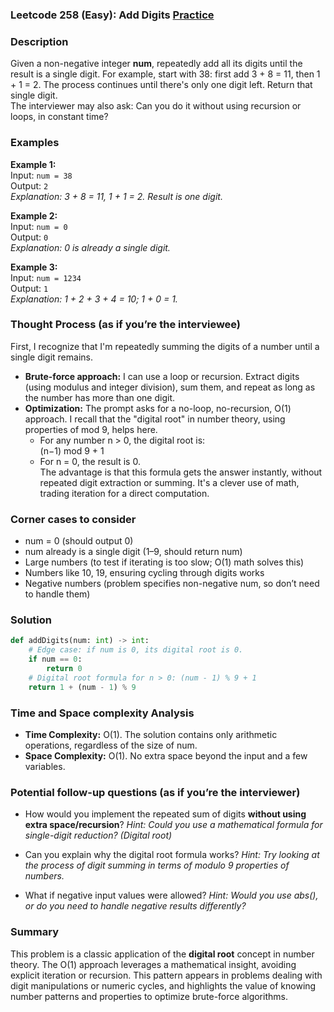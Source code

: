 ### Leetcode 258 (Easy): Add Digits [Practice](https://leetcode.com/problems/add-digits)

### Description  
Given a non-negative integer **num**, repeatedly add all its digits until the result is a single digit. For example, start with 38: first add 3 + 8 = 11, then 1 + 1 = 2. The process continues until there's only one digit left. Return that single digit.  
The interviewer may also ask: Can you do it without using recursion or loops, in constant time?

### Examples  

**Example 1:**  
Input: `num = 38`  
Output: `2`  
*Explanation: 3 + 8 = 11, 1 + 1 = 2. Result is one digit.*

**Example 2:**  
Input: `num = 0`  
Output: `0`  
*Explanation: 0 is already a single digit.*

**Example 3:**  
Input: `num = 1234`  
Output: `1`  
*Explanation: 1 + 2 + 3 + 4 = 10; 1 + 0 = 1.*

### Thought Process (as if you’re the interviewee)  
First, I recognize that I'm repeatedly summing the digits of a number until a single digit remains.  
- **Brute-force approach:** I can use a loop or recursion. Extract digits (using modulus and integer division), sum them, and repeat as long as the number has more than one digit.  
- **Optimization:** The prompt asks for a no-loop, no-recursion, O(1) approach. I recall that the "digital root" in number theory, using properties of mod 9, helps here.
    - For any number n > 0, the digital root is:  
      (n−1) mod 9 + 1  
    - For n = 0, the result is 0.  
The advantage is that this formula gets the answer instantly, without repeated digit extraction or summing. It's a clever use of math, trading iteration for a direct computation.

### Corner cases to consider  
- num = 0 (should output 0)
- num already is a single digit (1–9, should return num)
- Large numbers (to test if iterating is too slow; O(1) math solves this)
- Numbers like 10, 19, ensuring cycling through digits works
- Negative numbers (problem specifies non-negative num, so don’t need to handle them)

### Solution

```python
def addDigits(num: int) -> int:
    # Edge case: if num is 0, its digital root is 0.
    if num == 0:
        return 0
    # Digital root formula for n > 0: (num - 1) % 9 + 1
    return 1 + (num - 1) % 9
```

### Time and Space complexity Analysis  

- **Time Complexity:** O(1). The solution contains only arithmetic operations, regardless of the size of num.
- **Space Complexity:** O(1). No extra space beyond the input and a few variables.

### Potential follow-up questions (as if you’re the interviewer)  

- How would you implement the repeated sum of digits **without using extra space/recursion**?
  *Hint: Could you use a mathematical formula for single-digit reduction? (Digital root)*

- Can you explain why the digital root formula works?
  *Hint: Try looking at the process of digit summing in terms of modulo 9 properties of numbers.*

- What if negative input values were allowed?
  *Hint: Would you use abs(), or do you need to handle negative results differently?*

### Summary
This problem is a classic application of the **digital root** concept in number theory. The O(1) approach leverages a mathematical insight, avoiding explicit iteration or recursion. This pattern appears in problems dealing with digit manipulations or numeric cycles, and highlights the value of knowing number patterns and properties to optimize brute-force algorithms.